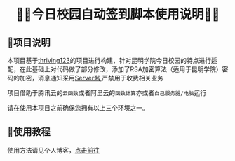 # <center>🏳️‍🌈今日校园自动签到脚本使用说明🏳️‍🌈</center>

## 👑项目说明

本项目基于[thriving123](https://github.com/thriving123/fuckTodayStudy)的项目进行构建，针对昆明学院今日校园的特点进行适配，在此基础上对代码做了部分修改，添加了RSA加密算法（适用于昆明学院）密码的加密，消息通知采用[Server酱](https://sct.ftqq.com/),严禁用于收费相关业务

项目借助于腾讯云的`云函数`或者阿里云的`函数计算`亦或者`自己服务器/电脑`运行

请在使用本项目之前确保您拥有以上三个环境之一。

## 📝使用教程

使用方法请见个人博客，[点击前往](https://blog.just-null.cn/posts/todaystudy.html)
